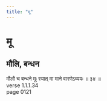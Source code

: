 ```yaml
---
title: "मू"
---
```


# मू
## मौलि, बन्धन
मौलौ च बन्धने मूः स्यात् मा माने वारणेऽव्ययः ॥ ३४ ॥<BR>verse 1.1.1.34<BR>page 0121

